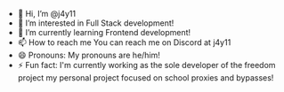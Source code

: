 - 👋 Hi, I’m @j4y11
- 👀 I’m interested in Full Stack development!
- 🌱 I’m currently learning Frontend development!
- 📫 How to reach me You can reach me on Discord at j4y11
- 😄 Pronouns: My pronouns are he/him!
- ⚡ Fun fact: I'm currently working as the sole developer of the freedom project my personal project focused on school proxies and  bypasses!

<!---
j4y11/j4y11 is a ✨ special ✨ repository because its `README.md` (this file) appears on your GitHub profile.
You can click the Preview link to take a look at your changes.
--->
